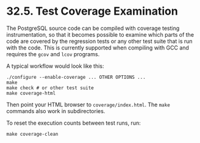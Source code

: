 # 32.5. Test Coverage Examination

The PostgreSQL source code can be compiled with coverage testing instrumentation, so that it becomes possible to examine which parts of the code are covered by the regression tests or any other test suite that is run with the code. This is currently supported when compiling with GCC and requires the `gcov` and `lcov` programs.

A typical workflow would look like this:

```text
./configure --enable-coverage ... OTHER OPTIONS ...
make
make check # or other test suite
make coverage-html
```

Then point your HTML browser to `coverage/index.html`. The `make` commands also work in subdirectories.

To reset the execution counts between test runs, run:

```text
make coverage-clean
```

